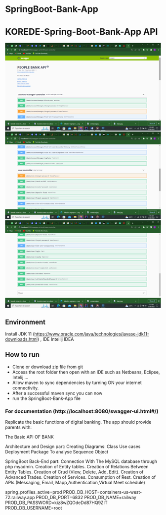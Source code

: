 # SpringBoot-Bank-App

# KOREDE-Spring-Boot-Bank-App API
![img.png](img.png)
![img_1.png](img_1.png)
![img_2.png](img_2.png)

## Environment
Install JDK 11 (https://www.oracle.com/java/technologies/javase-jdk11-downloads.html)
, IDE Intellij IDEA

## How to run
<ul>
<li>Clone or download zip file from git</li>
<li>Access the root folder then open with an IDE such as Netbeans, Eclipse, Intelij ...</li>
<li>Allow maven to sync dependencies by turning ON your internet connectivity.</li>
<li>After a successful maven sync you can now </li>
<li>run the SpringBoot-Bank-App file</li>
</ul>

### For documentation (http://localhost:8080/swagger-ui.html#/)

Replicate the basic functions of digital banking.
 The app should provide parents with:

The Basic API OF BANK

Architecture and Design part:
Creating Diagrams:
Class
Use cases
Deployment
Package
To analyse
Sequence
Object

SpringBoot Back-End part:
Connection With The MySQL database through php myadmin.
Creation of Entity tables.
Creation of Relations Between Entity Tables.
Creation of Crud (View, Delete, Add, Edit).
Creation of Advanced Trades.
Creation of Services.
Consumption of Rest.
Creation of APIs (Messaging, Email, Mapp,Authentication,Virtual Meet schedule)

spring_profiles_active=prod
PROD_DB_HOST=containers-us-west-72.railway.app
PROD_DB_PORT=6832
PROD_DB_NAME=railway
PROD_DB_PASSWORD=kiz8wZQOdeDd87HQ9ZIT
PROD_DB_USERNAME=root